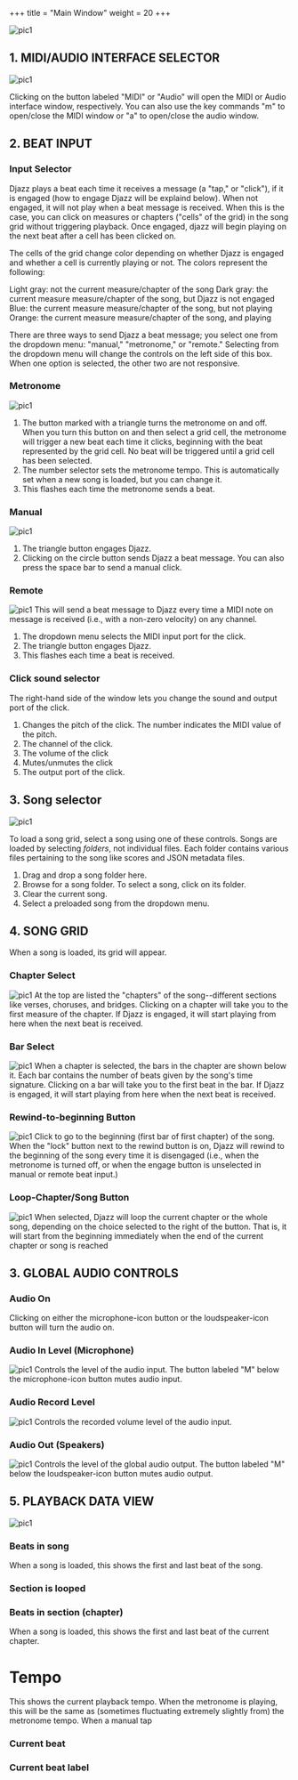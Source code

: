 +++
title = "Main Window"
weight = 20
+++

![pic1](images/main_window_numbered.png)


## 1. MIDI/AUDIO INTERFACE SELECTOR
![pic1](images/MIDI_view_button.png)

Clicking on the button labeled "MIDI" or "Audio" will open the MIDI or Audio interface window, respectively. You can also use the key commands "m" to open/close the MIDI window or "a" to open/close the audio window.

## 2. BEAT INPUT

### Input Selector

Djazz plays a beat each time it receives a message (a "tap," or "click"), if it is engaged (how to engage Djazz will be explaind below). When not engaged, it will not play when a beat message is received. When this is the case, you can click on measures or chapters ("cells" of the grid) in the song grid without triggering playback. Once engaged, djazz will begin playing on the next beat after a cell has been clicked on.

The cells of the grid change color depending on whether Djazz is engaged and whether a cell is currently playing or not. The colors represent the following:

Light gray: not the current measure/chapter of the song
Dark gray: the current measure measure/chapter of the song, but Djazz is not engaged
Blue: the current measure measure/chapter of the song, but not playing
Orange: the current measure measure/chapter of the song, and playing


 There are three ways to send Djazz a beat message; you select one from the dropdown menu: "manual," "metronome," or "remote."  Selecting from the dropdown menu will change the controls on the left side of this box. When one option is selected, the other two are not responsive.

### Metronome
![pic1](images/metronome_button_and_tempo.png)

1. The button marked with a triangle turns the metronome on and off. When you turn this button on and then select a grid cell, the metronome will trigger a new beat each time it clicks, beginning with the beat represented by the grid cell. No beat will be triggered until a grid cell has been selected.
2. The number selector sets the metronome tempo. This is automatically set when a new song is loaded, but you can change it.
3. This flashes each time the metronome sends a beat.

### Manual
![pic1](images/manual_bang_and_tempo.png)
1. The triangle button engages Djazz.
2. Clicking on the circle button sends Djazz a beat message. You can also press the space bar to send a manual click.

### Remote
![pic1](images/metronome_button_and_tempo.png)
This will send a beat message to Djazz every time a MIDI note on message is received (i.e., with a non-zero velocity) on any channel.
1. The dropdown menu selects the MIDI input port for the click.
2. The triangle button engages Djazz.
3. This flashes each time a beat is received.


### Click sound selector
The right-hand side of the window lets you change the sound and output port of the click.
1. Changes the pitch of the click. The number indicates the MIDI value of the pitch.
2. The channel of the click.
3. The volume of the click
4. Mutes/unmutes the click
5. The output port of the click.

## 3. Song selector
![pic1](images/1_song_file_selector.png)

To load a song grid, select a song using one of these controls. Songs are loaded by selecting _folders_, not individual files. Each folder contains various files pertaining to the song like scores and JSON metadata files.

1. Drag and drop a song folder here.
2. Browse for a song folder. To select a song, click on its folder.
3. Clear the current song.
4. Select a preloaded song from the dropdown menu.

## 4. SONG GRID
When a song is loaded, its grid will appear. 
### Chapter Select
![pic1](images/chapter_grid.png)
At the top are listed the "chapters" of the song--different sections like verses, choruses, and bridges. Clicking on a chapter will take you to the first measure of the chapter. If Djazz is engaged, it will start playing from here when the next beat is received.
### Bar Select
![pic1](images/bar_grid.png)
When a chapter is selected, the bars in the chapter are shown below it. Each bar contains the number of beats given by the song's time signature. Clicking on a bar will take you to the first beat in the bar. If Djazz is engaged, it will start playing from here when the next beat is received.

### Rewind-to-beginning Button
![pic1](images/bar_grid.png)
Click to go to the beginning (first bar of first chapter) of the song.
When the "lock" button next to the rewind button is on, Djazz will rewind to the beginning of the song every time it is disengaged (i.e., when the metronome is turned off, or when the engage button is unselected in manual or remote beat input.)

### Loop-Chapter/Song Button
![pic1](images/loop_chapter_button.png)
When selected, Djazz will loop the current chapter or the whole song, depending on the choice selected to the right of the button. That is, it will start from the beginning immediately when the end of the current chapter or song is reached


## 3. GLOBAL AUDIO CONTROLS
### Audio On
Clicking on either the microphone-icon button or the loudspeaker-icon button will turn the audio on.
### Audio In Level (Microphone)
![pic1](images/audio_in_ctrl.png)
Controls the level of the audio input. The button labeled "M" below the microphone-icon button mutes audio input.
### Audio Record Level
![pic1](images/audio_in_ctrl.png)
Controls the recorded volume level of the audio input.

### Audio Out (Speakers)
![pic1](images/audio_out_ctrl.png)
Controls the level of the global audio output. The button labeled "M" below the loudspeaker-icon button mutes audio output.

## 5. PLAYBACK DATA VIEW
![pic1](images/main_window_data_view.png)
### Beats in song
When a song is loaded, this shows the first and last beat of the song.
### Section is looped

### Beats in section (chapter)
When a song is loaded, this shows the first and last beat of the current chapter.

# Tempo
This shows the current playback tempo. When the metronome is playing, this will be the same as (sometimes fluctuating extremely slightly from) the metronome tempo. When a manual tap 

### Current beat
### Current beat label

